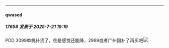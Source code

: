 ﻿
*****

####  qwased  
##### 1765#       发表于 2025-7-21 19:19

PDD 3099单机补货了，倒是感觉还能降，2999或者广州国补了再买吧<img src="https://static.stage1st.com/image/smiley/face2017/009.gif" referrerpolicy="no-referrer">

